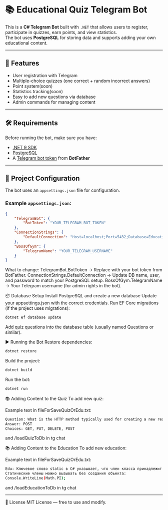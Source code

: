 # 📚 Educational Quiz Telegram Bot

This is a **C# Telegram Bot** built with `.NET` that allows users to register, participate in quizzes, earn points, and view statistics.  
The bot uses **PostgreSQL** for storing data and supports adding your own educational content.

---

## 🚀 Features
- User registration with Telegram
- Multiple-choice quizzes (one correct + random incorrect answers)
- Point system(soon)
- Statistics tracking(soon)
- Easy to add new questions via database
- Admin commands for managing content

---

## 🛠 Requirements
Before running the bot, make sure you have:
- [.NET 9 SDK](https://dotnet.microsoft.com/en-us/download)
- [PostgreSQL](https://www.postgresql.org/download/)
- A [Telegram bot token](https://core.telegram.org/bots#how-do-i-create-a-bot) from **BotFather**

---

## 📂 Project Configuration
The bot uses an `appsettings.json` file for configuration.

### Example `appsettings.json`:
```json
{
    "TelegramBot": {
        "BotToken": "YOUR_TELEGRAM_BOT_TOKEN"
    },
    "ConnectionStrings": {
        "DefaultConnection": "Host=localhost;Port=5432;Database=EducationalQuizBot;Username=YOUR_DB_USER;Password=YOUR_DB_PASSWORD"
    },
    "BossOfGym": {
        "TelegramName": "YOUR_TELEGRAM_USERNAME"
    }
}
```

What to change:
TelegramBot.BotToken → Replace with your bot token from BotFather.
ConnectionStrings.DefaultConnection → Update DB name, user, and password to match your PostgreSQL setup.
BossOfGym.TelegramName → Your Telegram username (for admin rights in the bot).

📦 Database Setup
Install PostgreSQL and create a new database
Update your appsettings.json with the correct credentials.
Run EF Core migrations (if the project uses migrations):

```bash
dotnet ef database update
```

Add quiz questions into the database table (usually named Questions or similar).

▶️ Running the Bot
Restore dependencies:

```bash
dotnet restore
```

Build the project:

```bash
dotnet build
```

Run the bot:

```bash
dotnet run
```

📚 Adding Content to the Quiz
To add new quiz:

Example text in fileForSaveQuizOrEdu.txt:
```bash 
Question: What is the HTTP method typically used for creating a new resource in ASP.NET Core?
Answer: POST
Choices: GET, PUT, DELETE, POST
```

and /loadQuizToDb in tg chat

📚 Adding Content to the Education
To add new education:

Example text in fileForSaveQuizOrEdu.txt:
```bash 
Edu: Ключевое слово static в C# указывает, что член класса принадлежит самому классу, а не его экземпляру.
Статические члены можно вызывать без создания объекта:
Console.WriteLine(Math.PI);
```
and /loadEducationToDb in tg chat

--- 

📄 License
MIT License — free to use and modify.